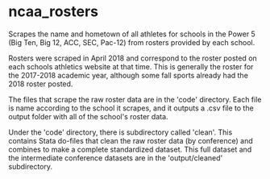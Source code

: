# ncaa_rosters

Scrapes the name and hometown of all athletes for schools in the Power 5
(Big Ten, Big 12, ACC, SEC, Pac-12) from rosters provided by each school.

Rosters were scraped in April 2018 and correspond to the roster posted on
each schools athletics website at that time. This is generally the roster
for the 2017-2018 academic year, although some fall sports already had the
2018 roster posted.

The files that scrape the raw roster data are in the 'code' directory.
Each file is name according to the school it scrapes, and it outputs
a .csv file to the output folder with all of the school's roster data.

Under the 'code' directory, there is subdirectory called 'clean'. This contains
Stata do-files that clean the raw roster data (by conference) and combines
to make a complete standardized dataset. This full dataset and the intermediate
conference datasets are in the 'output/cleaned' subdirectory.
